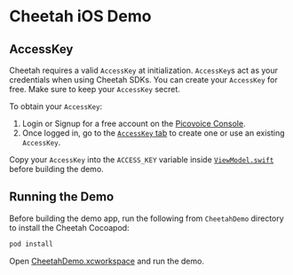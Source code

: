 # Cheetah iOS Demo

## AccessKey

Cheetah requires a valid `AccessKey` at initialization. `AccessKey`s act as your credentials when using Cheetah SDKs.
You can create your `AccessKey` for free. Make sure to keep your `AccessKey` secret.

To obtain your `AccessKey`:
1. Login or Signup for a free account on the [Picovoice Console](https://picovoice.ai/console/).
2. Once logged in, go to the [`AccessKey` tab](https://console.picovoice.ai/access_key) to create one or use an existing `AccessKey`.

Copy your `AccessKey` into the `ACCESS_KEY` variable inside [`ViewModel.swift`](/demo/ios/CheetahDemo/CheetahDemo/ViewModel.swift#L25) before building the demo.

## Running the Demo

Before building the demo app, run the following from `CheetahDemo` directory to install the Cheetah Cocoapod:

```ruby
pod install
```
Open [CheetahDemo.xcworkspace](/demo/ios/CheetahDemo/CheetahDemo.xcworkspace) and run the demo.

